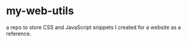 # my-web-utils

a repo to store CSS and JavaScript snippets I created for a website as a reference.
